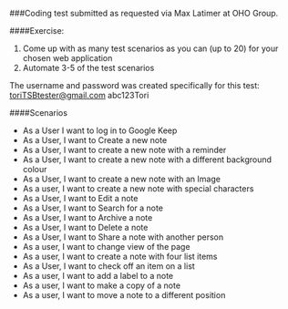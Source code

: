 ###Coding test submitted as requested via Max Latimer at OHO Group.


####Exercise:

1. Come up with as many test scenarios as you can (up to 20) for your chosen web application
2. Automate 3-5 of the test scenarios

The username and password was created specifically for this test:
 toriTSBtester@gmail.com
 abc123Tori

####Scenarios

* As a User I want to log in to Google Keep
* As a User, I want to Create a new note
* As a User, I want to create a new note with a reminder
* As a User, I want to create a new note with a different background colour
* As a User, I want to create a new note with an Image
* As a user, I want to create a new note with special characters
* As a User, I want to Edit a note
* As a User, I want to Search for a note
* As a User, I want to Archive a note
* As a User, I want to Delete a note
* As a User, I want to Share a note with another person
* As a user, I want to change view of the page
* As a user, I want to create a note with four list items
* As a User, I want to check off an item on a list
* As a user, I want to add a label to a note
* As a user, I want to make a copy of a note
* As a user, I want to move a note to a different position


